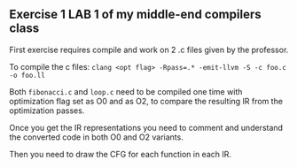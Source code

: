 ## Exercise 1 LAB 1 of my middle-end compilers class
First exercise requires compile and work on 2 .c files given by the professor.

To compile the c files:
`clang <opt flag> -Rpass=.* -emit-llvm -S -c foo.c -o foo.ll`

Both `fibonacci.c` and `loop.c` need to be compiled one time with optimization flag set as O0 and as O2, to compare the resulting IR from the optimization passes.

Once you get the IR representations you need to comment and understand the converted code in both O0 and O2 variants.

Then you need to draw the CFG for each function in each IR.